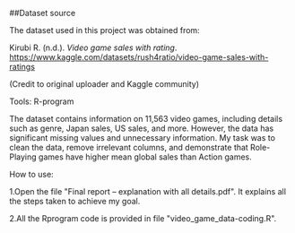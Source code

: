 ##Dataset source

The dataset used in this project was obtained from:

Kirubi R. (n.d.). *Video game sales with rating*.  
https://www.kaggle.com/datasets/rush4ratio/video-game-sales-with-ratings

(Credit to original uploader and Kaggle community)

Tools: R-program

The dataset contains information on 11,563 video games, including details such as genre, Japan sales, US sales, and more. However, the data has significant missing values and unnecessary information. My task was to clean the data, remove irrelevant columns, and demonstrate that Role-Playing games have higher mean global sales than Action games.

How to use:

1.Open the file "Final report – explanation with all details.pdf". It explains all the steps taken to achieve my goal.

2.All the Rprogram code is provided in file "video_game_data-coding.R".
